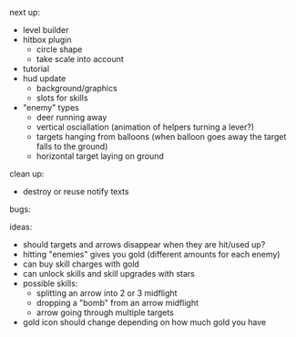 next up:
- level builder
- hitbox plugin
  - circle shape
  - take scale into account
- tutorial
- hud update
  - background/graphics
  - slots for skills
- "enemy" types
  - deer running away
  - vertical osciallation (animation of helpers turning a lever?)
  - targets hanging from balloons (when balloon goes away the target falls to the ground)
  - horizontal target laying on ground

clean up:
- destroy or reuse notify texts

bugs:

ideas:
  - should targets and arrows disappear when they are hit/used up?
  - hitting "enemies" gives you gold (different amounts for each enemy)
  - can buy skill charges with gold
  - can unlock skills and skill upgrades with stars
  - possible skills:
    - splitting an arrow into 2 or 3 midflight
    - dropping a "bomb" from an arrow midflight
    - arrow going through multiple targets
  - gold icon should change depending on how much gold you have

